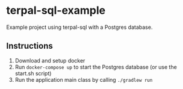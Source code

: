 # terpal-sql-example

Example project using terpal-sql with a Postgres database.

## Instructions

1. Download and setup docker
2. Run `docker-compose up` to start the Postgres database (or use the start.sh script)
3. Run the application main class by calling `./gradlew run`